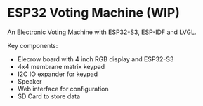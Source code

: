 # ESP32 Voting Machine (WIP)

An Electronic Voting Machine with ESP32-S3, ESP-IDF and LVGL.

Key components:

- Elecrow board with 4 inch RGB display and ESP32-S3
- 4x4 membrane matrix keypad
- I2C IO expander for keypad
- Speaker
- Web interface for configuration
- SD Card to store data
